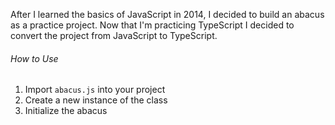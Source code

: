 After I learned the basics of JavaScript in 2014, I decided to build an abacus as a practice project. Now that I'm practicing TypeScript I decided to convert the project from JavaScript to TypeScript.

###### How to Use
1. Import `abacus.js` into your project
2. Create a new instance of the class
3. Initialize the abacus
